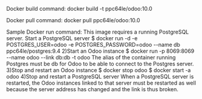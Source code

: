 Docker build command:
docker build -t ppc64le/odoo:10.0

Docker pull command:
docker pull ppc64le/odoo:10.0

Sample Docker run command:
This image requires a running PostgreSQL server.
Start a PostgreSQL server
$ docker run -d -e POSTGRES_USER=odoo -e POSTGRES_PASSWORD=odoo --name db ppc64le/postgres:9.4
2)Start an Odoo instance
$ docker run -p 8069:8069 --name odoo --link db:db -t odoo
The alias of the container running Postgres must be db for Odoo to be able to connect to the Postgres server.
3)Stop and restart an Odoo instance
$ docker stop odoo
$ docker start -a odoo
4)Stop and restart a PostgreSQL server
When a PostgreSQL server is restarted, the Odoo instances linked to that server must be restarted as well because the server address has changed
and the link is thus broken.
